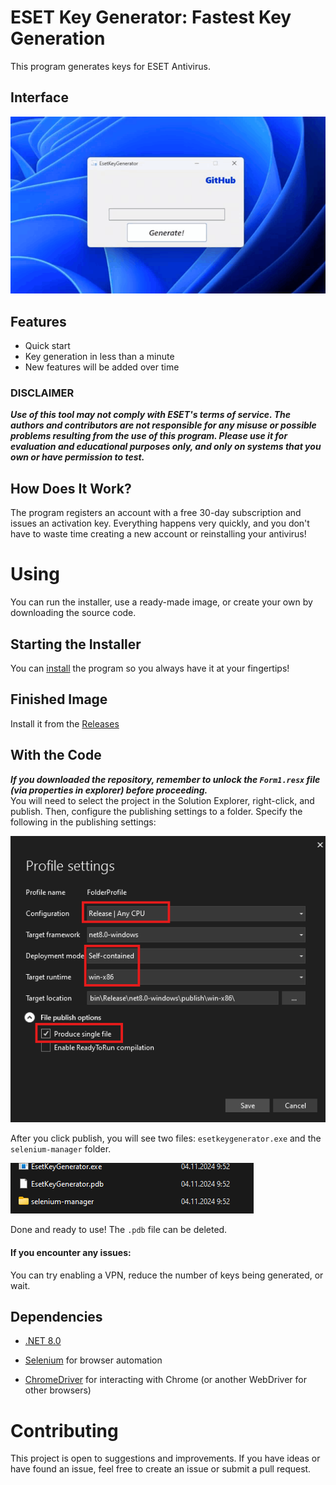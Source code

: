 # ESET Key Generator: Fastest Key Generation

This program generates keys for ESET Antivirus.

## Interface
![GIF](readme/demo.gif)

## Features
- Quick start
- Key generation in less than a minute
- New features will be added over time

### DISCLAIMER 
***Use of this tool may not comply with ESET's terms of service. The authors and contributors are not responsible for any misuse or possible problems resulting from the use of this program. Please use it for evaluation and educational purposes only, and only on systems that you own or have permission to test.***

## How Does It Work?
The program registers an account with a free 30-day subscription and issues an activation key. Everything happens very quickly, and you don't have to waste time creating a new account or reinstalling your antivirus!

# Using

You can run the installer, use a ready-made image, or create your own by downloading the source code.

## Starting the Installer

You can [install](https://github.com/FrostUNK/Eset_Key_Generator/releases/download/Installer/Setup.exe) the program so you always have it at your fingertips!

## Finished Image

Install it from the [Releases](https://github.com/FrostUNK/ESET_Key_Generator/releases/download/v1.5.0/Release.zip)

## With the Code

***If you downloaded the repository, remember to unlock the `Form1.resx` file (via properties in explorer) before proceeding.***  
You will need to select the project in the Solution Explorer, right-click, and publish. Then, configure the publishing settings to a folder. Specify the following in the publishing settings:

![IMG](readme/settings.png)

After you click publish, you will see two files: `esetkeygenerator.exe` and the `selenium-manager` folder.

![IMG](readme/finishprogram.png)

Done and ready to use! The `.pdb` file can be deleted.

#### If you encounter any issues:
You can try enabling a VPN, reduce the number of keys being generated, or wait.

## Dependencies

- [.NET 8.0](https://dotnet.microsoft.com/download/dotnet/8.0)

- [Selenium](https://www.selenium.dev/) for browser automation

- [ChromeDriver](https://sites.google.com/chromium.org/driver/) for interacting with Chrome (or another WebDriver for other browsers)


# Contributing

This project is open to suggestions and improvements. If you have ideas or have found an issue, feel free to create an issue or submit a pull request.
